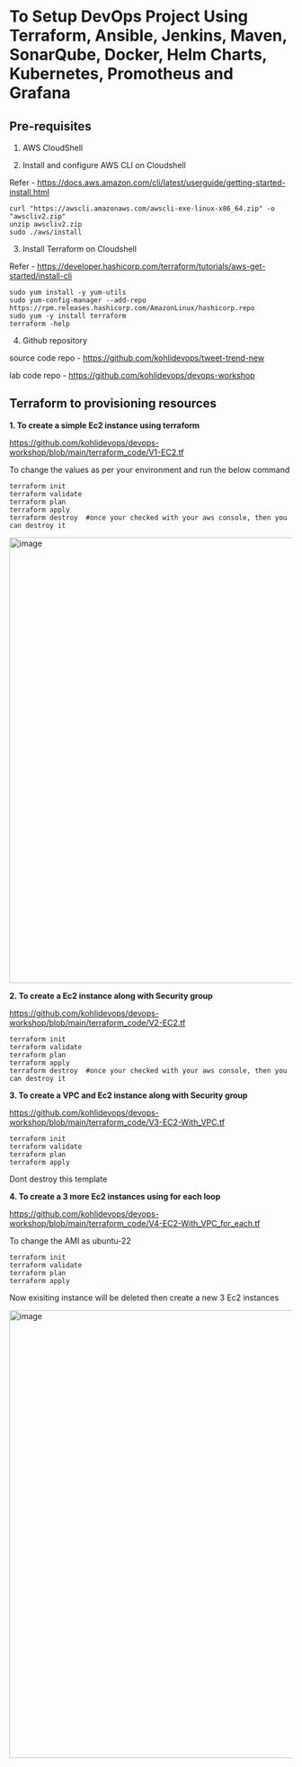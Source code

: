 # To Setup DevOps Project Using Terraform, Ansible, Jenkins, Maven, SonarQube, Docker, Helm Charts, Kubernetes, Promotheus and Grafana

## Pre-requisites

1. AWS CloudShell

2. Install and configure AWS CLI on Cloudshell

Refer - https://docs.aws.amazon.com/cli/latest/userguide/getting-started-install.html

```
curl "https://awscli.amazonaws.com/awscli-exe-linux-x86_64.zip" -o "awscliv2.zip"
unzip awscliv2.zip
sudo ./aws/install
```

3. Install Terraform on Cloudshell

Refer - https://developer.hashicorp.com/terraform/tutorials/aws-get-started/install-cli

```
sudo yum install -y yum-utils
sudo yum-config-manager --add-repo https://rpm.releases.hashicorp.com/AmazonLinux/hashicorp.repo
sudo yum -y install terraform
terraform -help
```

4. Github repository

source code repo - https://github.com/kohlidevops/tweet-trend-new

lab code repo - https://github.com/kohlidevops/devops-workshop

## Terraform to provisioning resources

**1. To create a simple Ec2 instance using terraform**

https://github.com/kohlidevops/devops-workshop/blob/main/terraform_code/V1-EC2.tf

To change the values as per your environment and run the below command

```
terraform init
terraform validate
terraform plan
terraform apply
terraform destroy  #once your checked with your aws console, then you can destroy it
```

<img width="793" alt="image" src="https://github.com/user-attachments/assets/da54de5a-82ec-4ad9-bff5-4a99af570b03" />

**2. To create a Ec2 instance along with Security group**

https://github.com/kohlidevops/devops-workshop/blob/main/terraform_code/V2-EC2.tf

```
terraform init
terraform validate
terraform plan
terraform apply
terraform destroy  #once your checked with your aws console, then you can destroy it
```

**3. To create a VPC and Ec2 instance along with Security group**

https://github.com/kohlidevops/devops-workshop/blob/main/terraform_code/V3-EC2-With_VPC.tf

```
terraform init
terraform validate
terraform plan
terraform apply
```

Dont destroy this template

**4. To create a 3 more Ec2 instances using for each loop**

https://github.com/kohlidevops/devops-workshop/blob/main/terraform_code/V4-EC2-With_VPC_for_each.tf

To change the AMI as ubuntu-22

```
terraform init
terraform validate
terraform plan
terraform apply
```

Now exisiting instance will be deleted then create a new 3 Ec2 instances

<img width="797" alt="image" src="https://github.com/user-attachments/assets/6bdd8b3e-631e-4645-95cd-0a9d4f212352" />







